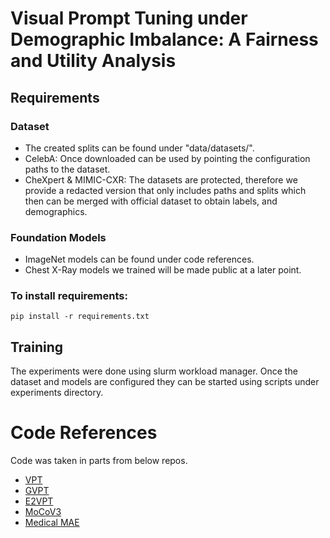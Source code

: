 # Visual Prompt Tuning under Demographic Imbalance: A Fairness and Utility Analysis

## Requirements

### Dataset
* The created splits can be found under "data/datasets/".
* CelebA: Once downloaded can be used by pointing the configuration paths to the dataset.
* CheXpert & MIMIC-CXR: The datasets are protected, therefore we provide a redacted version that only includes paths and splits which then can be merged with official dataset to obtain labels, and demographics. 

### Foundation Models
* ImageNet models can be found under code references.
* Chest X-Ray models we trained will be made public at a later point.

### To install requirements:

```setup
pip install -r requirements.txt
```

## Training

The experiments were done using slurm workload manager. Once the dataset and models are configured they can be started using scripts under experiments directory.

# Code References
Code was taken in parts from below repos.
* [VPT](https://github.com/KMnP/vpt) 
* [GVPT](https://github.com/ryongithub/GatedPromptTuning)
* [E2VPT](https://github.com/ChengHan111/E2VPT/tree/new_branch)
* [MoCoV3](https://github.com/facebookresearch/moco-v3)
* [Medical MAE](https://github.com/lambert-x/medical_mae)
